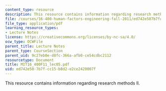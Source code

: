 ```yaml
---
content_type: resource
description: This resource contains information regarding research methods II.
file: /courses/16-400-human-factors-engineering-fall-2011/ed742e507b7fcc15b8d2e2ce2420007f_MIT16_400F11_lec05.pdf
file_type: application/pdf
learning_resource_types:
- Lecture Notes
license: https://creativecommons.org/licenses/by-nc-sa/4.0/
ocw_type: OCWFile
parent_title: Lecture Notes
parent_type: CourseSection
parent_uid: 9c27eb0e-d8fc-366a-afb0-ce54cdbc2112
resourcetype: Document
title: MIT16_400F11_lec05.pdf
uid: ed742e50-7b7f-cc15-b8d2-e2ce2420007f
---
```

This resource contains information regarding research methods II.